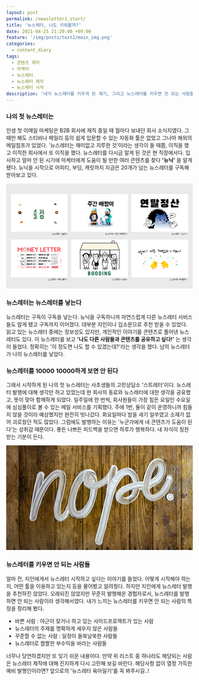 ```yaml
---
layout: post
permalink: /newsletter1_start/
title: '뉴스레터, 나도 키워볼까?'
date: 2021-04-25 21:20:00 +09:00
feature: '/img/posts/text2/main_img.png'
categories:
  - content_diary
tags:
  - 콘텐츠 제작
  - 마케터
  - 뉴스레터
  - 뉴스레터 제작
  - 뉴스레터 시작
description: '내가 뉴스레터를 키우게 된 계기, 그리고 뉴스레터를 키우면 안 되는 사람들'
---
```


### 나의 첫 뉴스레터는

인생 첫 이메일 마케팅은 B2B 회사에 재직 중일 때 월마다 보내던 회사 소식지였다. 그때만 해도 스티비나 메일리 등의 쉽게 입문할 수 있는 자동화 툴은 없었고 그나마 해외의 메일침프가 있었다. '뉴스레터는 재미없고 지루한 것'이라는 생각이 들 때쯤, 이직을 했고 이직한 회사에서 또 이직을 했다. 뉴스레터를 다시금 알게 된 것은 현 직장에서다. 입사하고 얼마 안 된 시기에 마케터에게 도움이 될 만한 여러 콘텐츠를 찾다 **'뉴닉'** 을 알게 됐다. 뉴닉을 시작으로 어피티, 부딩, 캐릿까지 지금은 20개가 넘는 뉴스레터를 구독해 받아보고 있다.


![이미지](/img/posts/text2/newsletter1.png)


### 뉴스레터는 뉴스레터를 낳는다

뉴스레터는 구독이 구독을 낳는다. 뉴닉을 구독하니까 자연스럽게 다른 뉴스레터 서비스들도 알게 됐고 구독까지 이어졌다. 대부분 지인이나 입소문으로 추천 받을 수 있었다. 읽고 있는 뉴스레터 중에는 정보성도 있지만, 개인적인 이야기를 콘텐츠로 풀어낸 뉴스레터도 있다. 이 뉴스레터를 보고 **'나도 다른 사람들과 콘텐츠를 공유하고 싶다!'** 는 생각이 들었다. 정확히는 '이 정도면 나도 할 수 있겠는데?'라는 생각을 했다. 남의 뉴스레터가 나의 뉴스레터를 낳았다.


### 뉴스레터를 10000 10000하게 보면 안 된다

그래서 시작하게 된 나의 첫 뉴스레터는 사초생들의 고민상담소 '스트레터'이다. 뉴스레터 발행에 대해 생각만 하고 있었는데 현 회사의 동료와 뉴스레터에 대한 생각을 공유했고, 뜻이 맞아 함께하게 되었다. 일주일에 한 번씩, 회사원들이 가장 힘든 요일인 수요일에 심심풀이로 볼 수 있는 메일 서비스를 기획했다. 주에 1번, 둘이 같이 운영하니까 힘들지 않을 것이라 예상했지만 완전히 빗나갔다. 화요일마다 밤을 새기 일쑤였고 소재가 없어 괴로웠던 적도 많았다. 그럼에도 발행하는 이유는 '누군가에게 내 콘텐츠가 도움이 된다'는 성취감 때문이다. 좋든 나쁘든 피드백을 받으면 하루가 행복하다. 내 자식이 칭찬 받는 기분이 든다.


![이미지](/img/posts/text2/newsletter2.png)


### 뉴스레터를 키우면 안 되는 사람들

얼마 전, 지인에게서 뉴스레터 시작하고 싶다는 이야기를 들었다. 어떻게 시작해야 하는지, 어떤 툴을 이용하고 있는지 등을 물어봤고 알려줬다. 하지만 지인에게 뉴스레터 발행을 추천하진 않았다. 오래되진 않았지만 꾸준히 발행해온 경험자로서, 뉴스레터를 발행하면 안 되는 사람이라 생각해서였다. 내가 느끼는 뉴스레터를 키우면 안 되는 사람의 특징을 정리해 봤다.

* 바쁜 사람 : 야근이 잦거나 하고 있는 사이드프로젝트가 있는 사람
* 뉴스레터의 주제를 명확하게 세우지 않은 사람들
* 꾸준할 수 없는 사람 : 일정이 들쑥날쑥한 사람들
* 뉴스레터로 짭짤한 부수익을 바라는 사람들


너무나 당연하겠지만 또 잊기 쉬운 내용이다. 만약 위 리스트 중 하나라도 해당되는 사람은 뉴스레터 제작에 대해 진지하게 다시 고민해 보길 바란다. 해당사항 없이 열정 가득한 예비 발행인이라면? 앞으로의 '뉴스레터 육아일기'를 꼭 봐주시길..!
